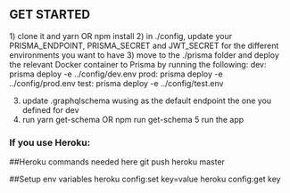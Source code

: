 <h2>GET STARTED</h2>
1) clone it and yarn OR npm install
2) in ./config, update your PRISMA_ENDPOINT, PRISMA_SECRET and JWT_SECRET for the different environments you want to have
3) move to the ./prisma folder and deploy the relevant Docker container to Prisma by running the following:
   dev: prisma deploy -e ../config/dev.env
   prod: prisma deploy -e ../config/prod.env
   test: prisma deploy -e ../config/test.env

3) update .graphqlschema wusing as the default endpoint the one you defined for dev
4) run yarn get-schema OR npm run get-schema
5 run the app

<h3>If you use Heroku:</h3>
   ##Heroku commands needed here
   git push heroku master

   ##Setup env variables
   heroku config:set key=value
   heroku config:get key